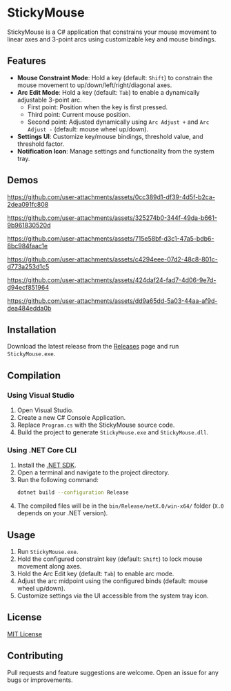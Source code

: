 # StickyMouse

StickyMouse is a C# application that constrains your mouse movement to linear axes and 3-point arcs using customizable key and mouse bindings.

## Features
- **Mouse Constraint Mode**: Hold a key (default: `Shift`) to constrain the mouse movement to up/down/left/right/diagonal axes.
- **Arc Edit Mode**: Hold a key (default: `Tab`) to enable a dynamically adjustable 3-point arc.
  - First point: Position when the key is first pressed.
  - Third point: Current mouse position.
  - Second point: Adjusted dynamically using `Arc Adjust +` and `Arc Adjust -` (default: mouse wheel up/down).
- **Settings UI**: Customize key/mouse bindings, threshold value, and threshold factor.
- **Notification Icon**: Manage settings and functionality from the system tray.

## Demos
https://github.com/user-attachments/assets/0cc389d1-df39-4d5f-b2ca-2dea091fc808

https://github.com/user-attachments/assets/325274b0-344f-49da-b661-9b961830520d

https://github.com/user-attachments/assets/715e58bf-d3c1-47a5-bdb6-8bc984faac1e

https://github.com/user-attachments/assets/c4294eee-07d2-48c8-801c-d773a253d1c5

https://github.com/user-attachments/assets/424daf24-fad7-4d06-9e7d-d94ecf851964

https://github.com/user-attachments/assets/dd9a65dd-5a03-44aa-af9d-dea484edda0b

## Installation
Download the latest release from the [Releases](https://github.com/Tophness/StickyMouse/releases) page and run `StickyMouse.exe`.

## Compilation
### Using Visual Studio
1. Open Visual Studio.
2. Create a new C# Console Application.
3. Replace `Program.cs` with the StickyMouse source code.
4. Build the project to generate `StickyMouse.exe` and `StickyMouse.dll`.

### Using .NET Core CLI
1. Install the [.NET SDK](https://dotnet.microsoft.com/download/dotnet).
2. Open a terminal and navigate to the project directory.
3. Run the following command:
   ```sh
   dotnet build --configuration Release
   ```
4. The compiled files will be in the `bin/Release/netX.0/win-x64/` folder (`X.0` depends on your .NET version).

## Usage
1. Run `StickyMouse.exe`.
2. Hold the configured constraint key (default: `Shift`) to lock mouse movement along axes.
3. Hold the Arc Edit key (default: `Tab`) to enable arc mode.
4. Adjust the arc midpoint using the configured binds (default: mouse wheel up/down).
5. Customize settings via the UI accessible from the system tray icon.

## License
[MIT License](LICENSE)

## Contributing
Pull requests and feature suggestions are welcome. Open an issue for any bugs or improvements.
